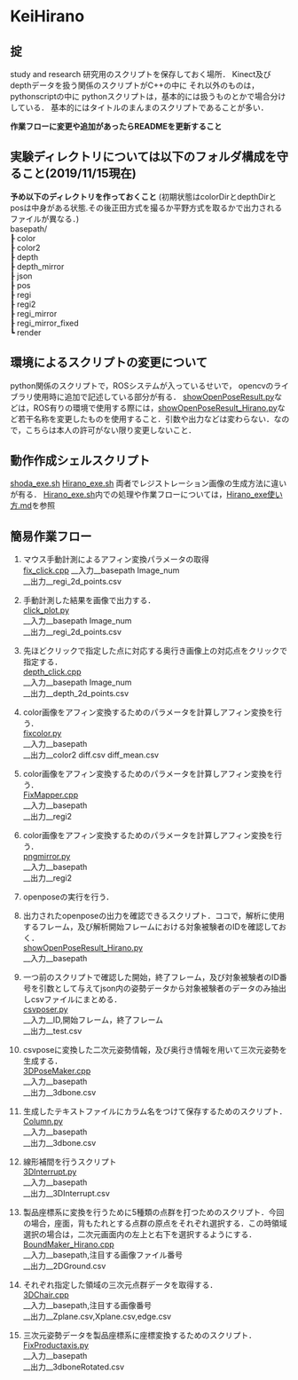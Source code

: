 # KeiHirano

## 掟
study and research
研究用のスクリプトを保存しておく場所．
Kinect及びdepthデータを扱う関係のスクリプトがC++の中に
それ以外のものは，pythonscriptの中に
pythonスクリプトは，基本的には扱うものとかで場合分けしている．
基本的にはタイトルのまんまのスクリプトであることが多い．

__作業フローに変更や追加があったらREADMEを更新すること__

## 実験ディレクトリについては以下のフォルダ構成を守ること(2019/11/15現在)
__予め以下のディレクトリを作っておくこと__
(初期状態はcolorDirとdepthDirとposは中身がある状態.その後正田方式を撮るか平野方式を取るかで出力されるファイルが異なる．)  
basepath/  
┠  color  
┠  color2  
┠  depth  
┠  depth_mirror  
┠  json  
┠  pos  
┠  regi  
┠  regi2    
┠  regi_mirror  
┠  regi_mirror_fixed  
┗  render

## 環境によるスクリプトの変更について
python関係のスクリプトで，ROSシステムが入っているせいで，
opencvのライブラリ使用時に追加で記述している部分が有る．
[showOpenPoseResult.py](/pythonscript/OpenPose/showOpenPoseResult.py)などは，ROS有りの環境で使用する際には，[showOpenPoseResult_Hirano.py](/pythonscript/OpenPose/showOpenPoseResult_Hirano.py)など若干名称を変更したものを使用すること．引数や出力などは変わらない．なので，こちらは本人の許可がない限り変更しないこと．

## 動作作成シェルスクリプト
[shoda_exe.sh](./shoda_exe.sh)
[Hirano_exe.sh](./Hirano_exe.sh)
両者でレジストレーション画像の生成方法に違いが有る．
[Hirano_exe.sh](./Hirano_exe.sh)内での処理や作業フローについては，[Hirano_exe使い方.md](./Hirano_exe使い方.md)を参照
## 簡易作業フロー

1. マウス手動計測によるアフィン変換パラメータの取得  
[fix_click.cpp](C++script/fix_click.cpp)
__入力__basepath Image_num  
__出力__regi_2d_points.csv    
2. 手動計測した結果を画像で出力する．  
[click_plot.py](pythonscript/ImageTool/click_plot.py)    
__入力__basepath Image_num  
__出力__regi_2d_points.csv  

3. 先ほどクリックで指定した点に対応する奥行き画像上の対応点をクリックで指定する．  
[depth_click.cpp](C++script/depth_click.cpp)  
__入力__basepath Image_num  
__出力__depth_2d_points.csv  

4. color画像をアフィン変換するためのパラメータを計算しアフィン変換を行う．  
[fixcolor.py](pythonscript/fixcolor.py)  
__入力__basepath  
__出力__color2 diff.csv diff_mean.csv    

5. color画像をアフィン変換するためのパラメータを計算しアフィン変換を行う．  
[FixMapper.cpp](C++script/FixMapper.cpp)  
__入力__basepath  
__出力__regi2  

6. color画像をアフィン変換するためのパラメータを計算しアフィン変換を行う．  
[pngmirror.py](C++script/FixMapper.cpp)  
__入力__basepath  
__出力__regi2　　

7. openposeの実行を行う．  

8. 出力されたopenposeの出力を確認できるスクリプト．ココで，解析に使用するフレーム，及び解析開始フレームにおける対象被験者のIDを確認しておく．  
[showOpenPoseResult_Hirano.py](pythonscript/OpenPose/showOpenPoseResult_Hirano.py)   
__入力__basepath  

9. 一つ前のスクリプトで確認した開始，終了フレーム，及び対象被験者のID番号を引数として与えてjson内の姿勢データから対象被験者のデータのみ抽出しcsvファイルにまとめる．  
[csvposer.py](pythonscript/csvpose/csvposer.py)  
__入力__ID,開始フレーム，終了フレーム  
__出力__test.csv　　

10. csvposeに変換した二次元姿勢情報，及び奥行き情報を用いて三次元姿勢を生成する．  
[3DPoseMaker.cpp](C++script/3DPoseMaker.cpp)  
__入力__basepath  
__出力__3dbone.csv  

11. 生成したテキストファイルにカラム名をつけて保存するためのスクリプト．  
[Column.py](pythonscript/Liner/Column.py)  
__入力__basepath  
__出力__3dbone.csv  

12. 線形補間を行うスクリプト  
[3DInterrupt.py](pythonscript/Liner/3DInterrupt.py)  
__入力__basepath  
__出力__3DInterrupt.csv  

13. 製品座標系に変換を行うために5種類の点群を打つためのスクリプト．今回の場合，座面，背もたれとする点群の原点をそれぞれ選択する．この時領域選択の場合は，二次元画面内の左上と右下を選択するようにする．  
[BoundMaker_Hirano.cpp](C++script/BoundMaker_Hirano.cpp)  
__入力__basepath,注目する画像ファイル番号  
__出力__2DGround.csv  

14. それぞれ指定した領域の三次元点群データを取得する．  
[3DChair.cpp](C++script/3DChair.cpp)  
__入力__basepath,注目する画像番号  
__出力__Zplane.csv,Xplane.csv,edge.csv

15. 三次元姿勢データを製品座標系に座標変換するためのスクリプト．  
[FixProductaxis.py](pythonscript/GroundCal/FixProductaxis.py)  
__入力__basepath  
__出力__3dboneRotated.csv
